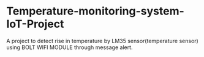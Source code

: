 # Temperature-monitoring-system-IoT-Project
A project to detect rise in temperature by LM35 sensor(temperature sensor) using BOLT WIFI MODULE through message alert.
